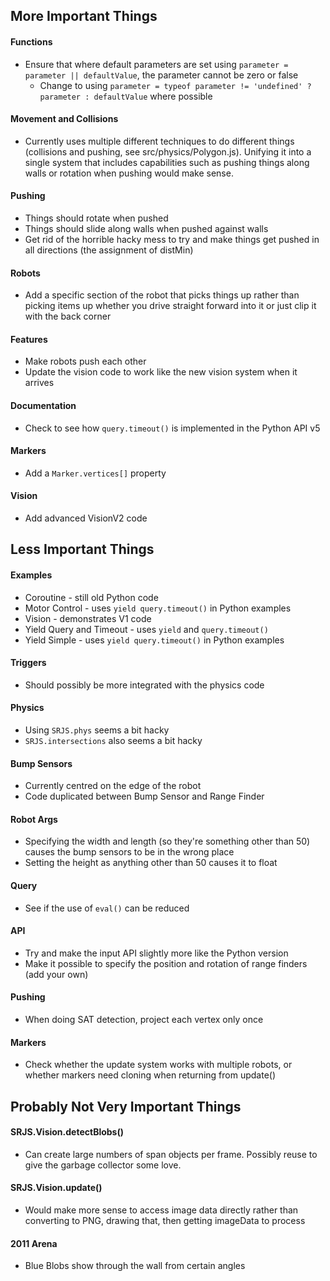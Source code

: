 ## More Important Things

#### Functions

* Ensure that where default parameters are set using `parameter = parameter || defaultValue`, the parameter cannot be zero or false
    * Change to using `parameter = typeof parameter != 'undefined' ? parameter : defaultValue` where possible

#### Movement and Collisions

* Currently uses multiple different techniques to do different things (collisions and pushing, see src/physics/Polygon.js). Unifying it into a single system that includes capabilities such as pushing things along walls or rotation when pushing would make sense.

#### Pushing

* Things should rotate when pushed
* Things should slide along walls when pushed against walls
* Get rid of the horrible hacky mess to try and make things get pushed in all directions (the assignment of distMin)

#### Robots

* Add a specific section of the robot that picks things up rather than picking items up whether you drive straight forward into it or just clip it with the back corner

#### Features

* Make robots push each other
* Update the vision code to work like the new vision system when it arrives

#### Documentation

* Check to see how `query.timeout()` is implemented in the Python API v5

#### Markers

* Add a `Marker.vertices[]` property

#### Vision

* Add advanced VisionV2 code

## Less Important Things

#### Examples

* Coroutine - still old Python code
* Motor Control - uses `yield query.timeout()` in Python examples
* Vision - demonstrates V1 code
* Yield Query and Timeout - uses `yield` and `query.timeout()`
* Yield Simple - uses `yield query.timeout()` in Python examples
 
#### Triggers

* Should possibly be more integrated with the physics code
 
#### Physics

* Using `SRJS.phys` seems a bit hacky
* `SRJS.intersections` also seems a bit hacky

#### Bump Sensors

* Currently centred on the edge of the robot
* Code duplicated between Bump Sensor and Range Finder

#### Robot Args

* Specifying the width and length (so they're something other than 50) causes the bump sensors to be in the wrong place
* Setting the height as anything other than 50 causes it to float

#### Query

* See if the use of `eval()` can be reduced

#### API

* Try and make the input API slightly more like the Python version
* Make it possible to specify the position and rotation of range finders (add your own)

#### Pushing

* When doing SAT detection, project each vertex only once

#### Markers

* Check whether the update system works with multiple robots, or whether markers need cloning when returning from update()

## Probably Not Very Important Things

#### SRJS.Vision.detectBlobs()

* Can create large numbers of span objects per frame. Possibly reuse to give the garbage collector some love.
 
#### SRJS.Vision.update()

* Would make more sense to access image data directly rather than converting to PNG, drawing that, then getting imageData to process

#### 2011 Arena

* Blue Blobs show through the wall from certain angles
